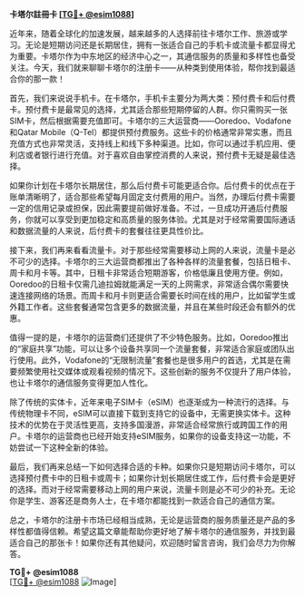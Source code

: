 **卡塔尔註冊卡 [[TG💪+ @esim1088](https://t.me/s/esim1088)]**

近年来，随着全球化的加速发展，越来越多的人选择前往卡塔尔工作、旅游或学习。无论是短期访问还是长期居住，拥有一张适合自己的手机卡或流量卡都显得尤为重要。卡塔尔作为中东地区的经济中心之一，其通信服务的质量和多样性也备受关注。今天，我们就来聊聊卡塔尔的注册卡——从种类到使用体验，帮你找到最适合你的那一款！

首先，我们来说说手机卡。在卡塔尔，手机卡主要分为两大类：预付费卡和后付费卡。预付费卡是最常见的选择，尤其适合那些短期停留的人群。你只需购买一张SIM卡，然后根据需要充值即可。卡塔尔的三大运营商——Ooredoo、Vodafone和Qatar Mobile（Q-Tel）都提供预付费服务。这些卡的价格通常非常实惠，而且充值方式也非常灵活，支持线上和线下多种渠道。比如，你可以通过手机应用、便利店或者银行进行充值。对于喜欢自由掌控消费的人来说，预付费卡无疑是最佳选择。

如果你计划在卡塔尔长期居住，那么后付费卡可能更适合你。后付费卡的优点在于账单清晰明了，适合那些希望每月固定支付费用的用户。当然，办理后付费卡需要一定的信用记录或担保，因此需要提前做好准备。不过，一旦成功开通后付费服务，你就可以享受到更加稳定和高质量的服务体验。尤其是对于经常需要国际通话和数据流量的人来说，后付费卡的套餐往往更具性价比。

接下来，我们再来看看流量卡。对于那些经常需要移动上网的人来说，流量卡是必不可少的选择。卡塔尔的三大运营商都推出了各种各样的流量套餐，包括日租卡、周卡和月卡等。其中，日租卡非常适合短期游客，价格低廉且使用方便。例如，Ooredoo的日租卡仅需几迪拉姆就能满足一天的上网需求，非常适合偶尔需要快速连接网络的场景。而周卡和月卡则更适合需要长时间在线的用户，比如留学生或外籍工作者。这些套餐通常包含更多的数据流量，并且在某些时段还会有额外的优惠。

值得一提的是，卡塔尔的运营商们还提供了不少特色服务。比如，Ooredoo推出的“家庭共享”功能，可以让多个设备共享同一个流量套餐，非常适合家庭或团队出行使用。此外，Vodafone的“无限制流量”套餐也是很多用户的首选，尤其是在需要频繁使用社交媒体或观看视频的情况下。这些创新的服务不仅提升了用户体验，也让卡塔尔的通信服务变得更加人性化。

除了传统的实体卡，近年来电子SIM卡（eSIM）也逐渐成为一种流行的选择。与传统物理卡不同，eSIM可以直接下载到支持它的设备中，无需更换实体卡。这种技术的优势在于灵活性更高，支持多国漫游，非常适合经常旅行或跨国工作的用户。卡塔尔的运营商也已经开始支持eSIM服务，如果你的设备支持这一功能，不妨尝试一下这种全新的体验。

最后，我们再来总结一下如何选择合适的卡种。如果你只是短期访问卡塔尔，可以选择预付费卡中的日租卡或周卡；如果你计划长期居住或工作，后付费卡会是更好的选择。而对于经常需要移动上网的用户来说，流量卡则是必不可少的补充。无论你是学生、游客还是商务人士，在卡塔尔都能找到一款适合自己的通信方案。

总之，卡塔尔的注册卡市场已经相当成熟，无论是运营商的服务质量还是产品的多样性都值得信赖。希望这篇文章能帮助你更好地了解卡塔尔的通信服务，并找到最适合自己的那张卡！如果你还有其他疑问，欢迎随时留言咨询，我们会尽力为你解答。

**TG💪+ @esim1088**  
[[TG💪+ @esim1088](https://t.me/s/esim1088) ![Image](https://i.postimg.cc/4NQfJmqS/Snipaste-2025-05-13-00-14-12.png)]
